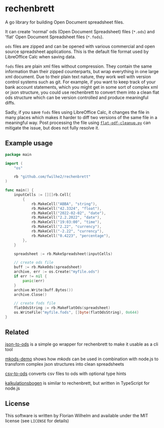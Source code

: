 <!--
SPDX-FileCopyrightText: 2025 Florian Wilhelm

SPDX-License-Identifier: MIT
-->

# rechenbrett

A go library for building Open Document spreadsheet files.

It can create 'normal' ods (Open Document Spreadsheet) files (`*.ods`) and 'flat' Open Document Spreadsheet files (`*.fods`).

`ods` files are zipped and can be opened with various commercial and open source spreadsheet applications.
This is the default file format used by LibreOffice Calc when saving data.

`fods` files are plain xml files without compression.
They contain the same information than their zipped counterparts, but wrap everything in one large xml document.
Due to their plain text nature, they work well with version control systems such as git.
For example, if you want to keep track of your bank account statements, which you might get in some sort of complex xml or json structure, you could use rechenbrett to convert them into a clean flat ods structure which can be version controlled and produce meaningful diffs.

Sadly, if you save `fods` files using LibreOffice Calc, it changes the file in many places which makes it harder to diff two versions of the same file in a meaningful way.
Post processing the file using [`flat-odf-cleanup.py`](https://github.com/fwilhe2/odf-utils/blob/main/flat-odf-cleanup.py) can mitigate the issue, but does not fully resolve it.

## Example usage

```go
package main

import (
	"os"

	rb "github.com/fwilhe2/rechenbrett"
)

func main() {
	inputCells := [][]rb.Cell{
		{
			rb.MakeCell("ABBA", "string"),
			rb.MakeCell("42.3324", "float"),
			rb.MakeCell("2022-02-02", "date"),
			rb.MakeCell("2.2.2022", "date"),
			rb.MakeCell("19:03:00", "time"),
			rb.MakeCell("2.22", "currency"),
			rb.MakeCell("-2.22", "currency"),
			rb.MakeCell("0.4223", "percentage"),
		},
	}

	spreadsheet := rb.MakeSpreadsheet(inputCells)

	// create ods file
	buff := rb.MakeOds(spreadsheet)
	archive, err := os.Create("myfile.ods")
	if err != nil {
		panic(err)
	}
	archive.Write(buff.Bytes())
	archive.Close()

	// create fods file
	flatOdsString := rb.MakeFlatOds(spreadsheet)
	os.WriteFile("myfile.fods", []byte(flatOdsString), 0o644)
}
```

## Related

[json-to-ods](https://github.com/fwilhe2/mkods) is a simple go wrapper for rechenbrett to make it usable as a cli tool

[mkods-demo](https://github.com/fwilhe2/mkods-demo) shows how *mkods* can be used in combination with node.js to transform complex json structures into clean spreadsheets

[csv-to-ods](https://github.com/fwilhe2/csv-to-ods) converts csv files to ods with optional type hints

[kalkulationsbogen](https://github.com/fwilhe2/kalkulationsbogen) is similar to rechenbrett, but written in TypeScript for node.js

## License

This software is written by Florian Wilhelm and available under the MIT license (see `LICENSE` for details)
